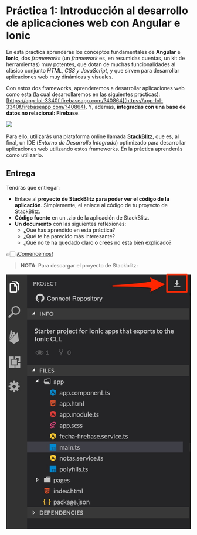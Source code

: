 # Práctica 1: Introducción al desarrollo de aplicaciones web con Angular e Ionic

En esta práctica aprenderás los conceptos fundamentales de **Angular** e **Ionic**, dos *frameworks* (un *framework* es, en resumidas cuentas, un kit de herramientas) muy potentes, que dotan de muchas funcionalidades al clásico conjunto *HTML, CSS y JavaScript*, y que sirven para desarrollar aplicaciones web muy dinámicas y visuales.

Con estos dos frameworks, aprenderemos a desarrollar aplicaciones web como esta (la cual desarrollaremos en las siguientes prácticas): [https://app-lol-3340f.firebaseapp.com/?40864](https://app-lol-3340f.firebaseapp.com/?40864). Y, además, **integradas con una base de datos no relacional: Firebase**.

![](./app-lol-completa.gif)

Para ello, utilizarás una plataforma online llamada **[StackBlitz](https://stackblitz.com/)**, que es, al final, un IDE (*Entorno de Desarrollo Integrado*) optimizado para desarrollar aplicaciones web utilizando estos frameworks. En la práctica aprenderás cómo utilizarlo.

## Entrega

Tendrás que entregar:
* Enlace al **proyecto de StackBlitz para poder ver el código de la aplicación**. Simplemente, el enlace al código de tu proyecto de StackBlitz.
* **Código fuente** en un .zip de la aplicación de StackBlitz.
* **Un documento** con las siguientes reflexiones:
    - ¿Qué has aprendido en esta práctica?
    - ¿Qué te ha parecido más interesante?
    - ¿Qué no te ha quedado claro o crees no esta bien explicado?

👉🏻 [¡Comencemos!](./practica-angular-ionic-1.md)

> **NOTA**: Para descargar el proyecto de Stackblitz:

![](./descargar-proyecto-stackblitz.jpg)